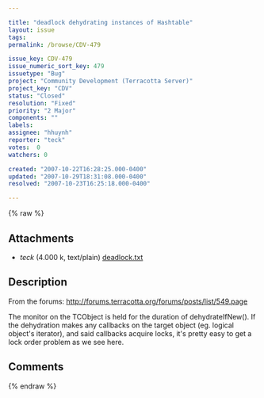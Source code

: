 ```yaml
---

title: "deadlock dehydrating instances of Hashtable"
layout: issue
tags: 
permalink: /browse/CDV-479

issue_key: CDV-479
issue_numeric_sort_key: 479
issuetype: "Bug"
project: "Community Development (Terracotta Server)"
project_key: "CDV"
status: "Closed"
resolution: "Fixed"
priority: "2 Major"
components: ""
labels: 
assignee: "hhuynh"
reporter: "teck"
votes:  0
watchers: 0

created: "2007-10-22T16:28:25.000-0400"
updated: "2007-10-29T18:31:08.000-0400"
resolved: "2007-10-23T16:25:18.000-0400"

---
```




{% raw %}


## Attachments

* <em>teck</em> (4.000 k, text/plain) [deadlock.txt](/attachments/CDV/CDV-479/deadlock.txt)




## Description

<div markdown="1" class="description">

From the forums: http://forums.terracotta.org/forums/posts/list/549.page

The monitor on the TCObject is held for the duration of dehydrateIfNew(). If the dehydration makes any callbacks on the target object (eg. logical object's iterator), and said callbacks acquire locks, it's pretty easy to get a lock order problem as we see here.


</div>

## Comments



{% endraw %}
